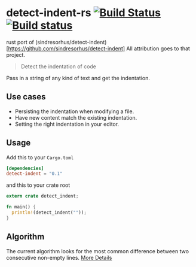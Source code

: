 # detect-indent-rs [![Build Status](https://travis-ci.org/stefanpenner/detect-indent-rs.svg?branch=master)](https://travis-ci.org/stefanpenner/detect-indent-rs) [![Build status](https://ci.appveyor.com/api/projects/status/6kh9lk8cmmcwbx4h/branch/master?svg=true)](https://ci.appveyor.com/project/stefanpenner/detect-indent-rs/branch/master)

rust port of
(sindresorhus/detect-indent)[https://github.com/sindresorhus/detect-indent] All
attribution goes to that project.

> Detect the indentation of code

Pass in a string of any kind of text and get the indentation.

## Use cases

- Persisting the indentation when modifying a file.
- Have new content match the existing indentation.
- Setting the right indentation in your editor.


## Usage

Add this to your `Cargo.toml`

```toml
[dependencies]
detect-indent = "0.1"
```

and this to your crate root

```rust
extern crate detect_indent;

fn main() {
  println!(detect_indent(""));
}
```

## Algorithm

The current algorithm looks for the most common difference between two
consecutive non-empty lines. [More Details](https://github.com/sindresorhus/detect-indent)
